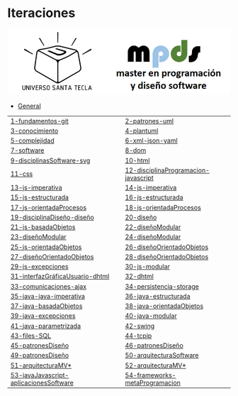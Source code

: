 # Iteraciones


![logo](images/logo.png "logo")

- [General](./docs/general.md)

|    |    |
|----|----|
|[1-fundamentos-git](iteraciones/01-fundamentos-git.md) | [2-patrones-uml](iteraciones/02-patrones-uml.md) | 
|[3-conocimiento](iteraciones/03-conocimiento.md) | [4-plantuml](iteraciones/04-plantuml.md) |
|[5-complejidad](iteraciones/05-complejidad.md) | [6-xml-json-yaml](iteraciones/06-xml-json-yaml.md) | 
|[7-software](iteraciones/07-software.md) | [8-dom](iteraciones/8-dom.md) |
|[9-disciplinasSoftware-svg](iteraciones/09-disciplinasSoftware-svg.md) | [10-html](iteraciones/10-html.md) |  
|[11-css](iteraciones/11-css.md) |[12-disciplinaProgramacion-javascript](iteraciones/12-disciplinaProgramacion-javascript.md)|
|[13-js-imperativa](iteraciones/13-js-imperativa.md) | [14-js-imperativa](iteraciones/14-js-imperativa.md) |  
|[15-js-estructurada](iteraciones/15-js-estructurada.md) | [16-js-estructurada](iteraciones/16-js-estructurada.md) |
|[17-js-orientadaProcesos](iteraciones/17-js-orientadaProcesos.md) | [18-js-orientadaProcesos](iteraciones/18-js-orientadaProcesos.md) | 
|[19-disciplinaDiseño-diseño](iteraciones/19-disciplinaDiseño-diseño.md) | [20-diseño](iteraciones/20-diseño.md) |
|[21-js-basadaObjetos](iteraciones/21-js-basadaObjetos.md) | [22-diseñoModular](iteraciones/22-diseñoModular.md) |  
|[23-diseñoModular](iteraciones/23-diseñoModular.md) |[24-diseñoModular](iteraciones/24-diseñoModular.md) |
|[25-js-orientadaObjetos](iteraciones/25-js-orientadaObjetos.md) |[26-diseñoOrientadoObjetos](iteraciones/26-diseñoOrientadoObjetos.md) |  
|[27-diseñoOrientadoObjetos](iteraciones/27-diseñoOrientadoObjetos.md) |[28-diseñoOrientadoObjetos](iteraciones/28-diseñoOrientadoObjetos.md) |
|[29-js-excepciones](iteraciones/29-js-excepciones.md) |[30-js-modular](iteraciones/30-js-modular.md) | 
|[31-interfazGráficaUsuario-dhtml](iteraciones/31-interfazGráficaUsuario-dhtml.md) | [32-dhtml](iteraciones/32-dhtml.md) |
|[33-comunicaciones-ajax](iteraciones/33-comunicaciones-ajax.md) | [34-persistencia-storage](iteraciones/34-persistencia-storage.md) |  
|[35-java-java-imperativa](iteraciones/35-java-java-imperativa.md) |[36-java-estructurada](iteraciones/36-java-estructurada.md) |
|[37-java-basadaObjetos](iteraciones/37-java-basadaObjetos.md) |[38-java-orientadaObjetos](iteraciones/38-java-orientadaObjetos.md) |  
|[39-java-excepciones](iteraciones/39-java-excepciones.md) |[40-java-modular](iteraciones/40-java-modular.md) |
|[41-java-parametrizada](iteraciones/41-java-parametrizada.md) |[42-swing](iteraciones/42-swing.md) | 
|[43-files-SQL](iteraciones/43-files-SQL.md) |[44-tcpip](iteraciones/44-tcpip.md) |
|[45-patronesDiseño](iteraciones/45-patronesDiseño.md) |[46-patronesDiseño](iteraciones/46-patronesDiseño.md) |    |[47-patronesDiseño](iteraciones/47-patronesDiseño.md) |[48-patronesDiseño](iteraciones/48-patronesDiseño.md) |
|[49-patronesDiseño](iteraciones/49-patronesDiseño.md) |[50-arquitecturaSoftware](iteraciones/50-arquitecturaSoftware.md) |  
|[51-arquitecturaMV*](iteraciones/51-arquitecturaMV.md) |[52-arquitecturaMV*](iteraciones/52-arquitecturaMV.md) |
|[53-javaJavascript-aplicacionesSoftware](iteraciones/53-javaJavascript-aplicacionesSoftware.md) | [54-frameworks-metaProgramacion](iteraciones/54-frameworks-metaProgramacion.md) | 









